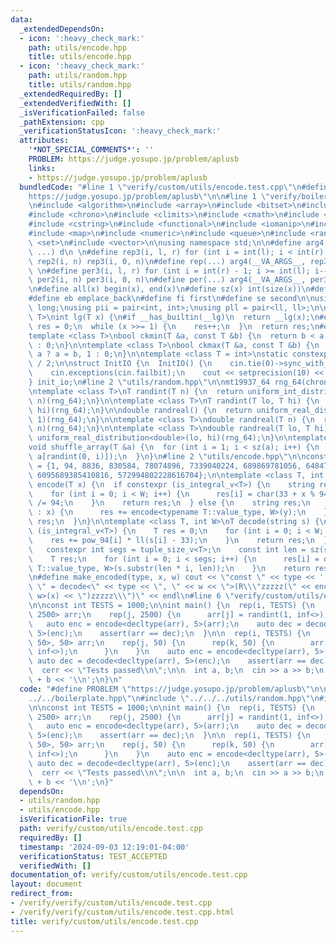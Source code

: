 ```yaml
---
data:
  _extendedDependsOn:
  - icon: ':heavy_check_mark:'
    path: utils/encode.hpp
    title: utils/encode.hpp
  - icon: ':heavy_check_mark:'
    path: utils/random.hpp
    title: utils/random.hpp
  _extendedRequiredBy: []
  _extendedVerifiedWith: []
  _isVerificationFailed: false
  _pathExtension: cpp
  _verificationStatusIcon: ':heavy_check_mark:'
  attributes:
    '*NOT_SPECIAL_COMMENTS*': ''
    PROBLEM: https://judge.yosupo.jp/problem/aplusb
    links:
    - https://judge.yosupo.jp/problem/aplusb
  bundledCode: "#line 1 \"verify/custom/utils/encode.test.cpp\"\n#define PROBLEM \"\
    https://judge.yosupo.jp/problem/aplusb\"\n\n#line 1 \"verify/boilerplate.hpp\"\
    \n#include <algorithm>\n#include <array>\n#include <bitset>\n#include <cassert>\n\
    #include <chrono>\n#include <climits>\n#include <cmath>\n#include <cstdint>\n\
    #include <cstring>\n#include <functional>\n#include <iomanip>\n#include <iostream>\n\
    #include <map>\n#include <numeric>\n#include <queue>\n#include <random>\n#include\
    \ <set>\n#include <vector>\n\nusing namespace std;\n\n#define arg4(a, b, c, d,\
    \ ...) d\n \n#define rep3(i, l, r) for (int i = int(l); i < int(r); i++)\n#define\
    \ rep2(i, n) rep3(i, 0, n)\n#define rep(...) arg4(__VA_ARGS__, rep3, rep2) (__VA_ARGS__)\n\
    \ \n#define per3(i, l, r) for (int i = int(r) - 1; i >= int(l); i--)\n#define\
    \ per2(i, n) per3(i, 0, n)\n#define per(...) arg4(__VA_ARGS__, per3, per2) (__VA_ARGS__)\n\
    \n#define all(x) begin(x), end(x)\n#define sz(x) int(size(x))\n#define pb push_back\n\
    #define eb emplace_back\n#define fi first\n#define se second\n\nusing ll = long\
    \ long;\nusing pii = pair<int, int>;\nusing pll = pair<ll, ll>;\n\ntemplate <class\
    \ T>\nint lg(T x) {\n#if __has_builtin(__lg)\n  return __lg(x);\n#else\n  int\
    \ res = 0;\n  while (x >>= 1) {\n    res++;\n  }\n  return res;\n#endif\n}\n\n\
    template <class T>\nbool ckmin(T &a, const T &b) {\n  return b < a ? a = b, 1\
    \ : 0;\n}\n\ntemplate <class T>\nbool ckmax(T &a, const T &b) {\n  return b >\
    \ a ? a = b, 1 : 0;\n}\n\ntemplate <class T = int>\nstatic constexpr T inf = numeric_limits<T>::max()\
    \ / 2;\n\nstruct InitIO {\n  InitIO() {\n    cin.tie(0)->sync_with_stdio(0);\n\
    \    cin.exceptions(cin.failbit);\n    cout << setprecision(10) << fixed;\n  }\n\
    } init_io;\n#line 2 \"utils/random.hpp\"\n\nmt19937_64 rng_64(chrono::steady_clock::now().time_since_epoch().count());\n\
    \ntemplate <class T>\nT randint(T n) {\n  return uniform_int_distribution<T>(0,\
    \ n)(rng_64);\n}\n\ntemplate <class T>\nT randint(T lo, T hi) {\n  return uniform_int_distribution<T>(lo,\
    \ hi)(rng_64);\n}\n\ndouble randreal() {\n  return uniform_real_distribution<double>(0,\
    \ 1)(rng_64);\n}\n\ntemplate <class T>\ndouble randreal(T n) {\n  return uniform_real_distribution<double>(0,\
    \ n)(rng_64);\n}\n\ntemplate <class T>\ndouble randreal(T lo, T hi) {\n  return\
    \ uniform_real_distribution<double>(lo, hi)(rng_64);\n}\n\ntemplate <class T>\n\
    void shuffle_array(T &a) {\n  for (int i = 1; i < sz(a); i++) {\n    swap(a[i],\
    \ a[randint(0, i)]);\n  }\n}\n#line 2 \"utils/encode.hpp\"\n\nconstexpr ll pow_94[10]\
    \ = {1, 94, 8836, 830584, 78074896, 7339040224, 689869781056, 64847759419264,\
    \ 6095689385410816, 572994802228616704};\n\ntemplate <class T, int W>\nstring\
    \ encode(T x) {\n  if constexpr (is_integral_v<T>) {\n    string res(W, 0);\n\
    \    for (int i = 0; i < W; i++) {\n      res[i] = char(33 + x % 94);\n      x\
    \ /= 94;\n    }\n    return res;\n  } else {\n    string res;\n    for (auto &y\
    \ : x) {\n      res += encode<typename T::value_type, W>(y);\n    }\n    return\
    \ res;\n  }\n}\n\ntemplate <class T, int W>\nT decode(string s) {\n  if constexpr\
    \ (is_integral_v<T>) {\n    T res = 0;\n    for (int i = 0; i < W; i++) {\n  \
    \    res += pow_94[i] * ll(s[i] - 33);\n    }\n    return res;\n  } else {\n \
    \   constexpr int segs = tuple_size_v<T>;\n    const int len = sz(s) / segs;\n\
    \    T res;\n    for (int i = 0; i < segs; i++) {\n      res[i] = decode<typename\
    \ T::value_type, W>(s.substr(len * i, len));\n    }\n    return res;\n  }\n}\n\
    \n#define make_encoded(type, x, w) cout << \"const \" << type << ' ' << #x <<\
    \ \" = decode<\" << type << \", \" << w << \">(R\\\"zzzzz(\" << encode<decltype(x),\
    \ w>(x) << \")zzzzz\\\")\" << endl\n#line 6 \"verify/custom/utils/encode.test.cpp\"\
    \n\nconst int TESTS = 1000;\n\nint main() {\n  rep(i, TESTS) {\n    array<int,\
    \ 2500> arr;\n    rep(j, 2500) {\n      arr[j] = randint(1, inf<>);\n    }\n \
    \   auto enc = encode<decltype(arr), 5>(arr);\n    auto dec = decode<decltype(arr),\
    \ 5>(enc);\n    assert(arr == dec);\n  }\n\n  rep(i, TESTS) {\n    array<array<int,\
    \ 50>, 50> arr;\n    rep(j, 50) {\n      rep(k, 50) {\n        arr[j][k] = randint(1,\
    \ inf<>);\n      }\n    }\n    auto enc = encode<decltype(arr), 5>(arr);\n   \
    \ auto dec = decode<decltype(arr), 5>(enc);\n    assert(arr == dec);\n  }\n\n\
    \  cerr << \"Tests passed\\n\";\n\n  int a, b;\n  cin >> a >> b;\n  cout << a\
    \ + b << '\\n';\n}\n"
  code: "#define PROBLEM \"https://judge.yosupo.jp/problem/aplusb\"\n\n#include \"\
    ../../boilerplate.hpp\"\n#include \"../../../utils/random.hpp\"\n#include \"../../../utils/encode.hpp\"\
    \n\nconst int TESTS = 1000;\n\nint main() {\n  rep(i, TESTS) {\n    array<int,\
    \ 2500> arr;\n    rep(j, 2500) {\n      arr[j] = randint(1, inf<>);\n    }\n \
    \   auto enc = encode<decltype(arr), 5>(arr);\n    auto dec = decode<decltype(arr),\
    \ 5>(enc);\n    assert(arr == dec);\n  }\n\n  rep(i, TESTS) {\n    array<array<int,\
    \ 50>, 50> arr;\n    rep(j, 50) {\n      rep(k, 50) {\n        arr[j][k] = randint(1,\
    \ inf<>);\n      }\n    }\n    auto enc = encode<decltype(arr), 5>(arr);\n   \
    \ auto dec = decode<decltype(arr), 5>(enc);\n    assert(arr == dec);\n  }\n\n\
    \  cerr << \"Tests passed\\n\";\n\n  int a, b;\n  cin >> a >> b;\n  cout << a\
    \ + b << '\\n';\n}"
  dependsOn:
  - utils/random.hpp
  - utils/encode.hpp
  isVerificationFile: true
  path: verify/custom/utils/encode.test.cpp
  requiredBy: []
  timestamp: '2024-09-03 12:19:01-04:00'
  verificationStatus: TEST_ACCEPTED
  verifiedWith: []
documentation_of: verify/custom/utils/encode.test.cpp
layout: document
redirect_from:
- /verify/verify/custom/utils/encode.test.cpp
- /verify/verify/custom/utils/encode.test.cpp.html
title: verify/custom/utils/encode.test.cpp
---
```

